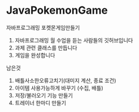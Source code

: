 # JavaPokemonGame
자바프로그래밍 포켓몬게임만들기

1. 자바프로그래밍 월 수업을 듣는 사람들의 깃허브입니다
2. 과제 관련 클래스를 만듭니다
3. 게임을 완성합니다

남은것
1. 배틀사소한오류고치기(대미지 계산, 종료 조건)
2. 아이템 사용가능하게 바꾸기 (수집, 배틀)
3. 저장/불러오기 기능 만들기
4. 트레이너 한마디 만들기
